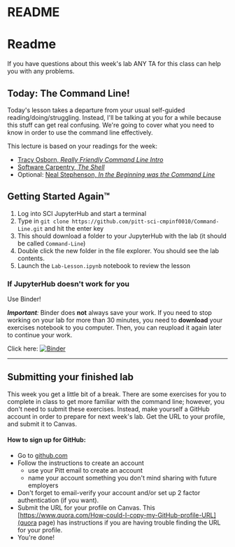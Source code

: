 # README

# Readme

If you have questions about this week's lab ANY TA for this class can help you with any problems.

## Today: The Command Line!

Today's lesson takes a departure from your usual self-guided reading/doing/struggling. Instead, I'll be talking at you for a while because this stuff can get real confusing. We're going to cover what you need to know in order to use the command line effectively.

This lecture is based on your readings for the week:
* [Tracy Osborn, *Really Friendly Command Line Intro*](https://hellowebbooks.com/learn-command-line/#cmd-tut)
* [Software Carpentry, *The Shell*](http://swcarpentry.github.io/shell-novice/)
* Optional: [Neal Stephenson, *In the Beginning was the Command Line*](http://cristal.inria.fr/~weis/info/commandline.html)

## Getting Started Again™

1. Log into SCI JupyterHub and start a terminal
2. Type in `git clone https://github.com/pitt-sci-cmpinf0010/Command-Line.git` and hit the enter key
3. This should download a folder to your JupyterHub with the lab (it should be called `Command-Line`)
4. Double click the new folder in the file explorer. You should see the lab contents.
5. Launch the `Lab-Lesson.ipynb` notebook to review the lesson

### If JupyterHub doesn't work for you

Use Binder!

_**Important**:_ Binder does **not** always save your work. If you need to stop working on your lab for more than 30 minutes, you need to **download** your exercises notebook to you computer. Then, you can reupload it again later to continue your work.

Click here: [![Binder](https://mybinder.org/badge_logo.svg)](https://mybinder.org/v2/gh/pitt-sci-cmpinf0010/Command-Line/HEAD)

---

## Submitting your finished lab

This week you get a little bit of a break. There are some exercises for you to complete in class to get more familiar with the command line; however, you don't need to submit these exercises. Instead, make yourself a GitHub account in order to prepare for next week's lab. Get the URL to your profile, and submit it to Canvas.

#### How to sign up for GitHub:
 * Go to [github.com](https://github.com)
 * Follow the instructions to create an account
     * use your Pitt email to create an account
     * name your account something you don't mind sharing with future employers
 * Don't forget to email-verify your account and/or set up 2 factor authentication (if you want).
 * Submit the URL for your profile on Canvas. This [https://www.quora.com/How-could-I-copy-my-GitHub-profile-URL](quora page) has instructions if you are having trouble finding the URL for your profile.
 * You're done! 

